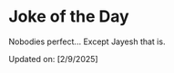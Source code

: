 # Joke of the Day

<!-- #joke -->
Nobodies perfect... Except Jayesh that is.

Updated on: [2/9/2025]
<!-- #jokeEnd -->